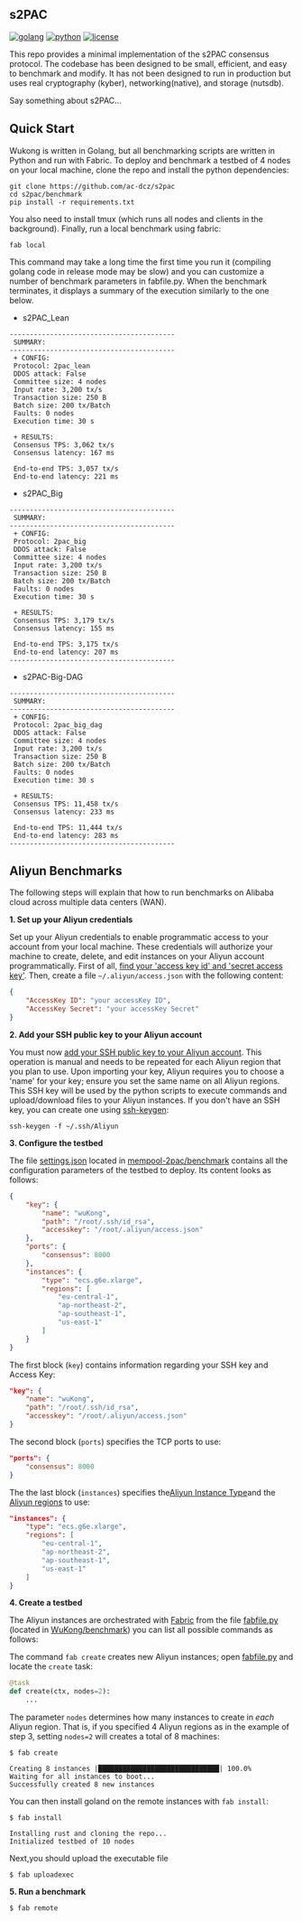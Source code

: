 ## s2PAC

[![golang](https://img.shields.io/badge/golang-1.21.1-blue?style=flat-square&logo=golang)](https://www.rust-lang.org)
[![python](https://img.shields.io/badge/python-3.9-blue?style=flat-square&logo=python&logoColor=white)](https://www.python.org/downloads/release/python-390/)
[![license](https://img.shields.io/badge/license-Apache-blue.svg?style=flat-square)](LICENSE)

This repo provides a minimal implementation of the s2PAC consensus protocol. The codebase has been designed to be small, efficient, and easy to benchmark and modify. It has not been designed to run in production but uses real cryptography (kyber), networking(native), and storage (nutsdb).

Say something about s2PAC...

## Quick Start

Wukong is written in Golang, but all benchmarking scripts are written in Python and run with Fabric. To deploy and benchmark a testbed of 4 nodes on your local machine, clone the repo and install the python dependencies:

```shell
git clone https://github.com/ac-dcz/s2pac
cd s2pac/benchmark
pip install -r requirements.txt
```

You also need to install tmux (which runs all nodes and clients in the background).
Finally, run a local benchmark using fabric:

```shell
fab local
```

This command may take a long time the first time you run it (compiling golang code in release mode may be slow) and you can customize a number of benchmark parameters in fabfile.py. When the benchmark terminates, it displays a summary of the execution similarly to the one below.

- s2PAC_Lean
```
-----------------------------------------
 SUMMARY:
-----------------------------------------
 + CONFIG:
 Protocol: 2pac_lean 
 DDOS attack: False 
 Committee size: 4 nodes
 Input rate: 3,200 tx/s
 Transaction size: 250 B
 Batch size: 200 tx/Batch
 Faults: 0 nodes
 Execution time: 30 s

 + RESULTS:
 Consensus TPS: 3,062 tx/s
 Consensus latency: 167 ms

 End-to-end TPS: 3,057 tx/s
 End-to-end latency: 221 ms

```

- s2PAC_Big
```
-----------------------------------------
 SUMMARY:
-----------------------------------------
 + CONFIG:
 Protocol: 2pac_big 
 DDOS attack: False 
 Committee size: 4 nodes
 Input rate: 3,200 tx/s
 Transaction size: 250 B
 Batch size: 200 tx/Batch
 Faults: 0 nodes
 Execution time: 30 s

 + RESULTS:
 Consensus TPS: 3,179 tx/s
 Consensus latency: 155 ms

 End-to-end TPS: 3,175 tx/s
 End-to-end latency: 207 ms
-----------------------------------------
```

- s2PAC-Big-DAG
```
-----------------------------------------
 SUMMARY:
-----------------------------------------
 + CONFIG:
 Protocol: 2pac_big_dag 
 DDOS attack: False 
 Committee size: 4 nodes
 Input rate: 3,200 tx/s
 Transaction size: 250 B
 Batch size: 200 tx/Batch
 Faults: 0 nodes
 Execution time: 30 s

 + RESULTS:
 Consensus TPS: 11,458 tx/s
 Consensus latency: 233 ms

 End-to-end TPS: 11,444 tx/s
 End-to-end latency: 283 ms
-----------------------------------------
```

## Aliyun Benchmarks
The following steps will explain that how to run benchmarks on Alibaba cloud across multiple data centers (WAN).

**1. Set up your Aliyun credentials**

Set up your Aliyun credentials to enable programmatic access to your account from your local machine. These credentials will authorize your machine to create, delete, and edit instances on your Aliyun account programmatically. First of all, [find your 'access key id' and 'secret access key'](https://help.aliyun.com/document_detail/268244.html). Then, create a file `~/.aliyun/access.json` with the following content:

```json
{
    "AccessKey ID": "your accessKey ID",
    "AccessKey Secret": "your accessKey Secret"
}
```

**2.  Add your SSH public key to your Aliyun account**

You must now [add your SSH public key to your Aliyun account](https://help.aliyun.com/document_detail/201472.html). This operation is manual and needs to be repeated for each Aliyun region that you plan to use. Upon importing your key, Aliyun requires you to choose a 'name' for your key; ensure you set the same name on all Aliyun regions. This SSH key will be used by the python scripts to execute commands and upload/download files to your Aliyun instances. If you don't have an SSH key, you can create one using [ssh-keygen](https://www.ssh.com/ssh/keygen/):

```
ssh-keygen -f ~/.ssh/Aliyun
```

**3. Configure the testbed**

The file [settings.json](https://github.com/ac-dcz/mempool-2pac/blob/main/benchmark/settings.json) located in [mempool-2pac/benchmark](https://github.com/ac-dcz/mempool-2pac/tree/main/benchmark) contains all the configuration parameters of the testbed to deploy. Its content looks as follows:

```json
{
    "key": {
        "name": "wuKong",
        "path": "/root/.ssh/id_rsa",
        "accesskey": "/root/.aliyun/access.json"
    },
    "ports": {
        "consensus": 8000
    },
    "instances": {
        "type": "ecs.g6e.xlarge",
        "regions": [
            "eu-central-1",
            "ap-northeast-2",
            "ap-southeast-1",
            "us-east-1"
        ]
    }
}
```

The first block (`key`) contains information regarding your SSH key and Access Key:

```json
"key": {
    "name": "wuKong",
    "path": "/root/.ssh/id_rsa",
    "accesskey": "/root/.aliyun/access.json"
}
```

The second block (`ports`) specifies the TCP ports to use:

```json
"ports": {
    "consensus": 8000
}
```

The the last block (`instances`) specifies the[Aliyun Instance Type](https://help.aliyun.com/zh/ecs/user-guide/general-purpose-instance-families)and the [Aliyun regions](https://help.aliyun.com/zh/ecs/product-overview/regions-and-zones) to use:

```json
"instances": {
    "type": "ecs.g6e.xlarge",
    "regions": [
        "eu-central-1",
        "ap-northeast-2",
        "ap-southeast-1",
        "us-east-1"
    ]
}
```

**4. Create a testbed**

The Aliyun instances are orchestrated with [Fabric](http://www.fabfile.org/) from the file [fabfile.py](https://github.com/ac-dcz/mempool-2pac/blob/main/benchmark/fabfile.py) (located in [WuKong/benchmark](https://github.com/ac-dcz/mempool-2pac/tree/main/benchmark)) you can list all possible commands as follows:

The command `fab create` creates new Aliyun instances; open [fabfile.py](https://github.com/ac-dcz/mempool-2pac/blob/main/benchmark/fabfile.py) and locate the `create` task:

```python
@task
def create(ctx, nodes=2):
    ...
```

The parameter `nodes` determines how many instances to create in *each* Aliyun region. That is, if you specified 4 Aliyun regions as in the example of step 3, setting `nodes=2` will creates a total of 8 machines:

```shell
$ fab create

Creating 8 instances |██████████████████████████████| 100.0% 
Waiting for all instances to boot...
Successfully created 8 new instances
```

You can then install goland on the remote instances with `fab install`:

```shell
$ fab install

Installing rust and cloning the repo...
Initialized testbed of 10 nodes
```

Next,you should upload the executable file

```shell
$ fab uploadexec
```

**5. Run a benchmark**

```shell
$ fab remote
```

